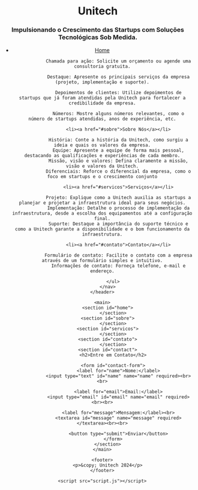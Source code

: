 <!DOCTYPE html>
<html lang="pt-br">
<head>
    <meta charset="UTF-8">
    <meta name="viewport" content="width=device-width, initial-scale=1.0">
    <title>Unitech - Soluções Tecnológicas para Startups</title>
    <link rel="stylesheet" href="styles.css">
</head>
<body>
    <header>
        <h1>Unitech</h1> 
        <h3>Impulsionando o Crescimento das Startups com Soluções Tecnológicas Sob Medida.</h3>
        <nav>
            <ul>
                <li><a href="#home">Home</a></li>
               
                Chamada para ação: Solicite um orçamento ou agende uma consultoria gratuita.
                
                Destaque: Apresente os principais serviços da empresa (projeto, implementação e suporte).
               
                Depoimentos de clientes: Utilize depoimentos de startups que já foram atendidas pela Unitech para fortalecer a credibilidade da empresa.
               
                Números: Mostre alguns números relevantes, como o número de startups atendidas, anos de experiência, etc.
                
                <li><a href="#sobre">Sobre Nós</a></li>

                História: Conte a história da Unitech, como surgiu a ideia e quais os valores da empresa.
                Equipe: Apresente a equipe de forma mais pessoal, destacando as qualificações e experiências de cada membro.
                Missão, visão e valores: Defina claramente a missão, visão e valores da Unitech.
                Diferenciais: Reforce o diferencial da empresa, como o foco em startups e o crescimento conjunto
                
                <li><a href="#servicos">Serviços</a></li>

                Projeto: Explique como a Unitech auxilia as startups a planejar e projetar a infraestrutura ideal para seus negócios.
                Implementação: Detalhe o processo de implementação da infraestrutura, desde a escolha dos equipamentos até a configuração final.
                Suporte: Destaque a importância do suporte técnico e como a Unitech garante a disponibilidade e o bom funcionamento da infraestrutura.
                
                <li><a href="#contato">Contato</a></li>

                Formulário de contato: Facilite o contato com a empresa através de um formulário simples e intuitivo.
                Informações de contato: Forneça telefone, e-mail e endereço.
                
            </ul>
        </nav>
    </header>

    <main>
        <section id="home">
            </section>
        <section id="sobre">
            </section>
        <section id="servicos">
            </section>
        <section id="contato">
            </section>
        <section id="contact">
            <h2>Entre em Contato</h2>
            
            <form id="contact-form">
                <label for="name">Nome:</label>
                <input type="text" id="name" name="name" required><br><br>

                <label for="email">Email:</label>
                <input type="email" id="email" name="email" required><br><br>

                <label for="message">Mensagem:</label><br>
                <textarea id="message" name="message" required></textarea><br><br>

                <button type="submit">Enviar</button>
            </form>
        </section>
    </main>

    <footer>
        <p>&copy; Unitech 2024</p>
    </footer>

    <script src="script.js"></script>
</body>
</html>
